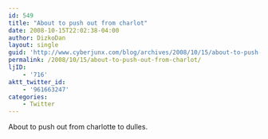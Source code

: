 ```yaml
---
id: 549
title: "About to push out from charlot"
date: 2008-10-15T22:02:38-04:00
author: DizkoDan
layout: single
guid: 'http://www.cyberjunx.com/blog/archives/2008/10/15/about-to-push-out-from-charlot/'
permalink: /2008/10/15/about-to-push-out-from-charlot/
ljID:
    - '716'
aktt_twitter_id:
    - '961663247'
categories:
    - Twitter
---
```


About to push out from charlotte to dulles.